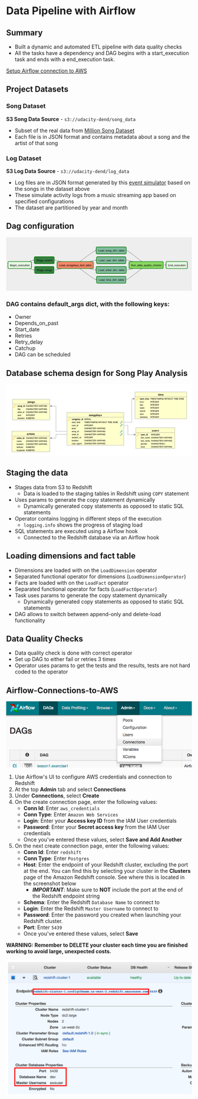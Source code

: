 # Data Pipeline with Airflow

## Summary
- Built a dynamic and automated ETL pipeline with data quality checks
- All the tasks have a dependency and DAG begins with a start_execution task and ends with a end_execution task.

[Setup Airflow connection to AWS](README.md#Airflow-Connections-to-AWS)

## Project Datasets
### Song Dataset
**S3 Song Data Source** - `s3://udacity-dend/song_data`
- Subset of the real data from [Million Song Dataset](http://millionsongdataset.com/)
- Each file is in JSON format and contains metadata about a song and the artist of that song

### Log Dataset
**S3 Log Data Source** - `s3://udacity-dend/log_data`
- Log files are in JSON format generated by this [event simulator](https://github.com/Interana/eventsim) based on the songs in the dataset above
- These simulate activity logs from a music streaming app based on specified configurations
- The dataset are partitioned by year and month

## Dag configuration
![](https://raw.githubusercontent.com/gyhou/millionsongs/master/img/songplay-dag.png)

### DAG contains default_args dict, with the following keys:
- Owner
- Depends_on_past
- Start_date
- Retries
- Retry_delay
- Catchup
- DAG can be scheduled

## Database schema design for Song Play Analysis
![](https://raw.githubusercontent.com/gyhou/millionsongs/master/img/Song_ERD.png)

## Staging the data
- Stages data from S3 to Redshift
  - Data is loaded to the staging tables in Redshift using `COPY` statement
- Uses params to generate the copy statement dynamically
  - Dynamically generated copy statements as opposed to static SQL statements
- Operator contains logging in different steps of the execution
  - `logging.info` shows the progress of staging load
- SQL statements are executed using a Airflow hook
  - Connected to the Redshift database via an Airflow hook

## Loading dimensions and fact table
- Dimensions are loaded with on the `LoadDimension` operator
 - Separated functional operator for dimensions (`LoadDimensionOperator`)
- Facts are loaded with on the `LoadFact` operator
 - Separated functional operator for facts (`LoadFactOperator`)
- Task uses params to generate the copy statement dynamically
  - Dynamically generated copy statements as opposed to static SQL statements
- DAG allows to switch between append-only and delete-load functionality

## Data Quality Checks
- Data quality check is done with correct operator
- Set up DAG to either fail or retries 3 times
- Operator uses params to get the tests and the results, tests are not hard coded to the operator

## Airflow-Connections-to-AWS
![](https://raw.githubusercontent.com/gyhou/millionsongs/master/img/admin-connections.png)

1. Use Airflow's UI to configure AWS credentials and connection to Redshift
1. At the top **Admin** tab and select **Connections**
1. Under **Connections**, select **Create**
1. On the create connection page, enter the following values:
    - **Conn Id**: Enter `aws_credentials`
    - **Conn Type**: Enter `Amazon Web Services`
    - **Login**: Enter your **Access key ID** from the IAM User credentials
    - **Password**: Enter your **Secret access key** from the IAM User credentials
    - Once you've entered these values, select **Save and Add Another**
1. On the next create connection page, enter the following values:
    - **Conn Id**: Enter `redshift`
    - **Conn Type**: Enter `Postgres`
    - **Host**: Enter the endpoint of your Redshift cluster, excluding the port at the end. You can find this by selecting your cluster in the **Clusters** page of the Amazon Redshift console. See where this is located in the screenshot below
      - ***IMPORTANT***: Make sure to **NOT** include the port at the end of the Redshift endpoint string
    - **Schema**: Enter the Redshift `Database Name` to connect to
    - **Login**: Enter the Redshift `Master Username` to connect to
    - **Password**: Enter the password you created when launching your Redshift cluster.
    - **Port**: Enter `5439`
    - Once you've entered these values, select **Save**

**WARNING: Remember to DELETE your cluster each time you are finished working to avoid large, unexpected costs.**

![](https://raw.githubusercontent.com/gyhou/millionsongs/master/img/cluster-details.png)
